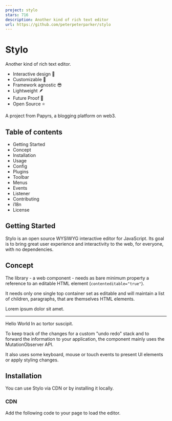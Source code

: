 ```yaml
---
project: stylo
stars: 716
description: Another kind of rich text editor
url: https://github.com/peterpeterparker/stylo
---
```


Stylo
=====

Another kind of rich text editor.

-   Interactive design 🎯
-   Customizable 💪
-   Framework agnostic 😎
-   Lightweight 🪶
-   Future Proof 🚀
-   Open Source ⭐️

A project from Papyrs, a blogging platform on web3.

Table of contents
-----------------

-   Getting Started
-   Concept
-   Installation
-   Usage
-   Config
-   Plugins
-   Toolbar
-   Menus
-   Events
-   Listener
-   Contributing
-   i18n
-   License

Getting Started
---------------

Stylo is an open source WYSIWYG interactive editor for JavaScript. Its goal is to bring great user experience and interactivity to the web, for everyone, with no dependencies.

Concept
-------

The library - a web component - needs as bare minimum property a reference to an editable HTML element (`contenteditable="true"`).

It needs only one single top container set as editable and will maintain a list of children, paragraphs, that are themselves HTML elements.

<article contenteditable\="true"\>
  <div\>Lorem ipsum dolor sit amet.</div\>
  <hr />
  <ul\>
    <li\>Hello</li\>
    <li\>World</li\>
  </ul\>
  <div\>In ac tortor suscipit.</div\>
</article\>

To keep track of the changes for a custom "undo redo" stack and to forward the information to your application, the component mainly uses the MutationObserver API.

It also uses some keyboard, mouse or touch events to present UI elements or apply styling changes.

Installation
------------

You can use Stylo via CDN or by installing it locally.

### CDN

Add the following code to your page to load the editor.

<script type\="module" src\="https://unpkg.com/@papyrs/stylo@latest/dist/stylo/stylo.esm.js"\></script\>

That's it, the component is imported and loaded.

### Local Installation

Install the editor in your project from npm:

npm install @papyrs/stylo

Afterwards you will need to load - i.e. import - the component in your application. Use one of the following methods, the one that fits the best your needs or framework.

#### Loader

Lazy load the components with the help of a loader. This is the recommended solution to load Stylo in vite projects.

import {defineCustomElements} from '@papyrs/stylo/dist/loader';
defineCustomElements();

#### Import

Import the library.

import '@papyrs/stylo';

#### Custom Elements

It is also possible to import only selected element, as for example the `<stylo-color />` component.

import {StyloColor} from '@papyrs/stylo/dist/components/stylo-color';
customElements.define('stylo-color', StyloColor);

Note: it will recursively define all children components for a component when it is registered.

Usage
-----

To integrate the editor to your application, add the following tag next to your editable element:

```
<stylo-editor></stylo-editor>
```

The component needs to find place at the same level because its UI elements are `absolute` positioned.

Once added, provide a reference to your container.

// Your editable element
const article \= document.querySelector('article\[contenteditable="true"\]');

// Stylo
const stylo \= document.querySelector('stylo-editor');

// Set the \`containerRef\` property
stylo.containerRef \= article;

Config
------

The editor is provided with a default configuration. It can be customized by setting the property `config` of the `<stylo-editor/>` component.

For more information:

-   i18.d.ts for the list of languages
-   config.store.ts for the default plugins and toolbar configuration

Plugins
-------

A plugin is a transform function that adds a new paragraph to the editable container.

You can contribute by adding new plugins to this repo or create custom plugins for your application only.

The list of plugins available at runtime by the editor is fully customizable.

### Development

Stylo exposes interfaces and utilities to ease the development of new plugins. Basically, a plugin should provide:

-   `text`: the text, a `string`, displayed to the user in the UI popover
-   `icon`: an icon displayed to the user in the UI popover. it can be one of the built-in icons (src/types/plugin.ts) or an inline SVG - i.e. an SVG provided as `string`
-   `createParagraphs`: the function that effectively create the new paragraph(s), add these elements to the DOM and can optionally give focus to the newly created first or last element

For example, a plugin that generates a new paragraph that is itself a Web Component name `<hello-world/>` would look as following:

import {
  createEmptyElement,
  StyloPlugin,
  StyloPluginCreateParagraphsParams,
  transformParagraph
} from '@papyrs/stylo';

export const hr: StyloPlugin \= {
  text: 'My Hello World',
  icon: \`<svg width="32" height="32" viewBox="0 0 512 512">
        ...
    </svg>
  \`,
  createParagraphs: async ({container, paragraph}: StyloPluginCreateParagraphsParams) \=> {
    // Create your Web Component or HTML Element
    const helloWorld \= document.createElement('hello-world');

    // Set properties, attributes or styles
    helloWorld.setAttributes('yolo', 'true');

    transformParagraph({
      elements: \[helloWorld, createEmptyElement({nodeName: 'div'})\],
      paragraph,
      container,
      focus: 'first'
    });
  }
};

In addition, it is worth to note that `createParagraphs` is a promise. This gives you the ability to hi-jack the user flow to trigger some functions in your application before the DOM is actually modified. As for example opening a modal after a plugin as been selected by the user.

Things to pay attention to:

-   when users are using your plugins, they should not end up trapped not being able to continue editing and create new paragraphs. That's why we advise to generate an empty `div` (in above example `createEmptyElement`) at the same time as your element(s)
-   Stylo expect all the direct children - the paragraphs - of the editable container to be HTML elements i.e. no text or comment nodes

Find some custom plugins in DeckDeckGo repo.

Toolbar
-------

The inline editor that is uses to style texts (bold, italic, colors, etc.) is a web component named `<stylo-toolbar/>`.

It is used per default with Stylo on desktop but can also be used as a standalone component.

Because mobile devices are already shipped with their own tooltip, the toolbar is not activated by Stylo on such device.

Menus
-----

Optionally, menus can be defined for particular elements - i.e. paragraphs. They will be displayed with an absolute positioning after click events.

Custom menus can be configured following the (src/types/menu.ts) interface.

If for example you would like to display a custom menu for all `code` paragraphs, this can be done as following:

export const editorConfig: Partial<StyloConfig\> \= {
  menus: \[
    {
      match: ({paragraph}: {paragraph: HTMLElement}) \=> paragraph.nodeName.toLowerCase() \=== 'code',
      actions: \[
        {
          text: 'Edit code',
          icon: \`<svg ...
          </svg>\`,
          action: async ({paragraph}: {paragraph: HTMLElement}) \=> {
            // Apply some modifications or any other actions of your choice
          }
        }
      \]
    }
  \]
};

Stylo provides a sample menu for images (src/menus/img.menu.ts).

Events
------

If you are using a rich text editor, there is a chance that you are looking to persist users entries and changes.

For such purpose, the `<stylo-editor/>` component triggers following custom events:

-   `addParagraphs`: triggered each time new paragraph(s) is added to the editable container
-   `deleteParagraphs`: triggered each time paragraph(s) are removed
-   `updateParagraphs`: triggered each time paragraph(s) are updated

Each paragraph is a direct child of the editable container.

Unlike `addParagraphs` and `deleteParagraphs` that are triggered only if elements are such level are added or removed, `updateParagraphs` is triggered if the paragraphs themselves or any of their children (HTML elements and text nodes) are modified.

Stylo can detect changes for paragraphs and elements that are added or updated but cannot detect deleted paragraphs without a hint. The Mutation Observer API does not provide yet enough information. To overcome this issue, Stylo set an attribute with empty value to identify what elements are paragraphs.

Changes following keyboard inputs are debounced.

### Attributes

Following attributes are ignored to prevent the observer to trigger and keep track of changes that are not made by the user on purpose:

-   paragraph\_id: the attribute added to identify each paragraph
-   placeholder: the attribute used by Stylo to display the placeholder about the '/'
-   class: only inline style is considered changes
-   spellcheck
-   contenteditable
-   data-gramm, data-gramm\_id, data-gramm\_editor and data-gr-id: Grammarly flooding the DOM

The list of excluded attributes and the `paragraph_id` hint can be customized through the configuration (src/types/config.ts).

Listener
--------

If you are manipulating the `contenteditable` - i.e. the DOM - on your side, you might want to add these changes to the "undo-redo" history.

For such purpose, the editor is listening for the events `snapshotParagraph` of type `CustomEvent<void>` that can be triggered from the child of the editable element you are about to modify.

Contributing
------------

We welcome contributions in the form of issues, pull requests, documentation improvements or thoughtful discussions in the GitHub issue tracker.

To provide code changes, make sure you have a recent version of Node.js installed (LTS recommended).

Fork and clone this repository. Head over to your terminal and run the following command:

```
git clone git@github.com:[YOUR_USERNAME]/stylo.git
cd stylo
npm ci
npm run start
```

Before submitting changes, make sure to have run at least once a build (`npm run build`) to generate the documentation.

Tests suite can be run with `npm run test`.

This project is developed with Stencil.

i18n
----

English, German, Spanish and Dutch are currently supported. More translations are also welcomed!

### Contributions

-   add a new translation file in src/assets/i18n
-   extends the list of supported `Languages` in src/types/i18.d.ts
-   update README with the new language

### Customization

The `text` options of plugins and menus can either be static `string` or a translation keys.

To provide a list of custom translations that matches these keys, Stylo accepts a `custom` record of string (src/types/config.ts).

Through the same configuration it is also possible to switch languages on the fly.

License
-------

MIT © David Dal Busco and Nicolas Mattia

